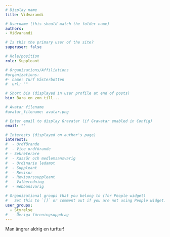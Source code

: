 ```yaml
---
# Display name
title: Viđvarandi

# Username (this should match the folder name)
authors:
- Viđvarandi

# Is this the primary user of the site?
superuser: false

# Role/position
role: Suppleant

# Organizations/Affiliations
#organizations:
#- name: Turf Västerbotten
#  url: ""

# Short bio (displayed in user profile at end of posts)
bio: Bara en zon till...

# Avatar filename 
#avatar_filename: avatar.png

# Enter email to display Gravatar (if Gravatar enabled in Config)
email: ""

# Interests (displayed on author's page)
interests:
#  - Ordförande
#  - Vice ordförande
# - Sekreterare
#  - Kassör och medlemsansvarig
#  - Ordinarie ledamot
#  - Suppleant
#  - Revisor
#  - Revisorssuppleant
#  - Valberedning
#  - Webbansvarig

# Organizational groups that you belong to (for People widget)
#   Set this to `[]` or comment out if you are not using People widget.
user_groups:
  - Styrelse
#  - Övriga föreningsuppdrag
---
```


Man ångrar aldrig en turftur!
